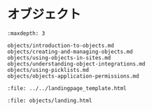 # オブジェクト

```{toctree}
:maxdepth: 3

objects/introduction-to-objects.md
objects/creating-and-managing-objects.md
objects/using-objects-in-sites.md
objects/understanding-object-integrations.md
objects/using-picklists.md
objects/objects-application-permissions.md
```

```{raw} html
:file: ../../landingpage_template.html
```

```{raw} html
:file: objects/landing.html
```
